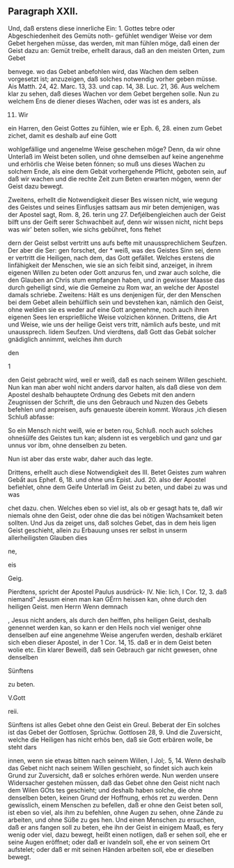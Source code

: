 
<!-- Seite 549 -->
Paragraph  XXII.
----------------

Und, daß erstens diese innerliche Ein: 1. Gottes tebre oder Abgeschiedenheit des Gemüts noth- gefühlet wendiger Weise vor dem Gebet hergehen müsse, das werden, mit man fühlen möge, daß einen der Geist dazu an: Gemüt treibe, erhellt daraus, daß an den meisten Orten, zum Gebet

benvege. wo das Gebet anbefohlen wird, das Wachen dem selben vorgesetzt ist; anzuzeigen, daß solches notwendig vorher geben müsse. Ais Matth. 24, 42. Marc. 13, 33. und cap. 14, 38. Luc. 21, 36. Aus welchem klar zu sehen, daß dieses Wachen vor dem Gebet bergehen solle. Nun zu welchem Ens de diener dieses Wachen, oder was ist es anders, als


11. Wir

<!-- Seite 550 -->

ein Harren, den Geist Gottes zu fühlen, wie er Eph. 6, 28. einen zum Gebet zichet, damit es deshalb auf eine Gott

wohlgefällige und angenelme Weise geschehen möge? Denn, da wir ohne Unterlaß im Weist beten sollen, und ohne demselben auf keine angenehme und erhörlis che Weise beten fónnen; so muß uns dieses Wachen zu solchem Ende, als eine dem Gebát vorhergehende Pflicht, geboten sein, auf daß wir wachen und die rechte Zeit zum Beten erwarten mögen, wenn der Geist dazu bewegt.

Zweitens, erhellt die Notwendigkeit dieser Bes wissen nicht, wie wegung des Geistes und seines Einflusjes sattsam aus mir beten demjenigen, was der Apostel sagt, Rom. 8, 26. terin ung 27. Defjélbengleichen auch der Geist bilft uns der Geift serer Schwachbeit auf, denn wir wissen nicht, nicht beps was wir' beten sollen, wie sichs gebühret, fons ftehet

dern der Geist selbst vertritt uns aufs befte mit unaussprechlichem Seufzen. Der aber die Ser: gen forschet, der * weiß, was des Geistes Sinn sei, denn er vertritt die Heiligen, nach dem, das Gott gefället. Welches erstens die linfähigkeit der Menschen, wie sie an sich feibit sind, anzeiget, in ihrem eigenen Willen zu beten oder Gott anzurus fen, und zwar auch solche, die den Glauben an Chris stum empfangen haben, und in gewisser Maasse das durch geheiligt sind, wie die Gemeine zu Rom war, an welche der Apostel damals schriebe. Zweitens: Hált es uns denjenigen für, der den Menschen bei dem Gebet allein behülflich sein und bevstehen kan, nämlich den Geist, ohne weldien sie es weder auf eine Gott angenehme, noch auch ihren eigenen Sees len ersprießliche Weise volzichen können. Drittens, die Art und Weise, wie uns der heilige Geist vers tritt, nämlich aufs beste, und mit unaussprech. lidem Seufzen. Und vierdtens, daß Gott das Gebát solcher gnädiglich annimmt, welches ihm durch

den

1
<!-- Seite 551 -->
den Geist gebracht wird, weil er weiß, daß es nach
seinem Willen geschieht. Nun kan man aber wohl
nicht anders darvor halten, als daß diese von dem
Apostel deshalb behauptete Ordnung des Gebets mit den
andern Zeugnissen der Schrift, die uns den Gebrauch
und Nuzen des Gebets befehlen und anpreisen, aufs
genaueste überein kommt. Woraus ,ich diesen
Schluß abfasse:

 So ein Mensch nicht weiß, wie er beten rou, Schluß.
noch auch solches ohneśülfe des Geistes tun kan;
alsdenn ist es vergeblich und ganz und gar unnus
vor ibm, ohne denselben zu beten.

Nun ist aber das erste wabr, daher auch das legte.

Drittens, erhellt auch diese Notwendigkeit des III. Betet Geistes zum wahren Gebất aus Ephef. 6, 18. und ohne uns Epist. Jud. 20. also der Apostel befiehlet, ohne dem Geife Unterlaß im Geist zu beten, und dabei zu was und was

chet dazu. chen. Welches eben so viel ist, als ob er gesagt hats te, daß wir niemals ohne den Geist, oder ohne die das bei nötigen Wachsamkeit beten sollten. Und Jus da zeiget uns, daß solches Gebet, das in dem heis ligen Geist geschieht, allein zu Erbauung unses rer selbst in unserm allerheiligsten Glauben dies

ne,

eis

Geig.

Pierdtens, spricht der Apostel Paulus ausdrück- IV. Nie: lich, I Cor. 12, 3. daß niemand" Jesusm einen man kan GÉrrn heissen kan, ohne durch den heiligen Geist. men Herrn Wenn demnach

, Jesus nicht anders, als durch den heiffen, phs heiligen Geist, deshalb genennet werden kan, so kann er den Heils noch viel weniger ohne denselben auf eine angenehme Weise angerufen werden, deshalb erkläret sich eben dieser Apostel, in der 1 Cor. 14, 15. daß er in dem Geist beten wolie etc. Ein klarer Beweiß, daß sein Gebrauch gar nicht gewesen, ohne denselben

Sünftens


zu beten.

V.Gott

reii.
<!-- Seite 552 -->
Sünftens ist alles Gebet ohne den Geist ein Greul. Beberat der Ein solches ist das Gebet der Gottlosen, Sprüchw. Gottlosen 28, 9. Und die Zuversicht, welche die Heiligen has nicht erhös ben, daß sie Gott erbären wolle, be steht dars

innen, wenn sie etwas bitten nach seinem Willen, I Jol;. 5, 14. Wenn deshalb das Gebet nicht nach seinem Willen geschieht, so findet sich auch kein Grund zur Zuversicht, daß er solches erhören werde. Nun werden unsere Widersacher gestehen müssen, daß das Gebet ohne den Geist nicht nach dem Wilen GOts tes geschieht; und deshalb
 haben solche, die ohne denselben beten, keinen Grund der Hoffnung, erhós ret zu werden. Denn gewisslich, einem Menschen zu befellen, daß er ohne den Geist beten soll, ist eben so viel, als ihm zu befehlen, ohne Augen zu sehen, ohne Zánde zu arbeiten, und ohne Süße zu ges hen. Und einen Menschen zu ersuchen, daß er ans fangen soll zu beten, ehe ihn der Geist in einigem Maaß, es fery wenig oder viel, dazu bewegt, heißt einen notligen, daß er sehen soll, ehe er seine Augen eröffnet; oder daß er ivandeln soll, ehe er von seinem Ort aufstelet; oder daß er mit seinen Händen arbeiten soll, ebe er dieselben bewegt.

